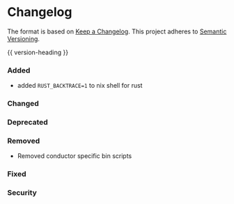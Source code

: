 # Changelog
The format is based on [Keep a Changelog](https://keepachangelog.com/en/1.0.0/).
This project adheres to [Semantic Versioning](https://semver.org/spec/v2.0.0.html).

{{ version-heading }}

### Added

- added `RUST_BACKTRACE=1` to nix shell for rust

### Changed

### Deprecated

### Removed

- Removed conductor specific bin scripts

### Fixed

### Security
